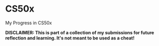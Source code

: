 # CS50x
My Progress in CS50x 

**DISCLAIMER: This is part of a collection of my submissions for future reflection and learning. It's not meant to be used as a cheat!**
